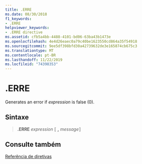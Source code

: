 ```yaml
---
title: .ERRE
ms.date: 08/30/2018
f1_keywords:
- .ERRE
helpviewer_keywords:
- .ERRE directive
ms.assetid: cfb5a4bb-4488-4101-bd06-63ba43b1473e
ms.openlocfilehash: 4e4d26eaec0a79c40be1623550cd864a35f54918
ms.sourcegitcommit: 9ee5df398bfd30a42739632de3e165874cb675c3
ms.translationtype: MT
ms.contentlocale: pt-BR
ms.lasthandoff: 11/22/2019
ms.locfileid: "74398353"
---
```

# <a name="erre"></a>.ERRE

Generates an error if *expression* is false (0).

## <a name="syntax"></a>Sintaxe

> **.ERRE** *expression* ⟦ __,__ *message*⟧

## <a name="see-also"></a>Consulte também

[Referência de diretivas](../../assembler/masm/directives-reference.md)

